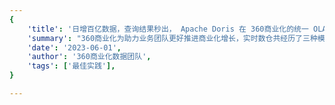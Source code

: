 ```yaml
---
{
    'title': '日增百亿数据，查询结果秒出， Apache Doris 在 360商业化的统一 OLAP 应用实践',
    'summary': "360商业化为助力业务团队更好推进商业化增长，实时数仓共经历了三种模式的演进，分别是 Storm + Druid + MySQL 模式、Flink + Druid + TiDB 的模式 以及 Flink + Doris 的模式，基于 Apache Doris 的新一代架构的成功落地使得 360商业化团队完成了实时数仓在 OLAP 引擎上的统一，成功实现广泛实时场景下的秒级查询响应。本文将为大家进行详细介绍演进过程以及新一代实时数仓在广告业务场景中的具体落地实践。",
    'date': '2023-06-01',
    'author': '360商业化数据团队',
    'tags': ['最佳实践'],
}

---
```


<!-- 
Licensed to the Apache Software Foundation (ASF) under one
or more contributor license agreements.  See the NOTICE file
distributed with this work for additional information
regarding copyright ownership.  The ASF licenses this file
to you under the Apache License, Version 2.0 (the
"License"); you may not use this file except in compliance
with the License.  You may obtain a copy of the License at

  http://www.apache.org/licenses/LICENSE-2.0

Unless required by applicable law or agreed to in writing,
software distributed under the License is distributed on an
"AS IS" BASIS, WITHOUT WARRANTIES OR CONDITIONS OF ANY
KIND, either express or implied.  See the License for the
specific language governing permissions and limitations
under the License.

**导读：** 360商业化为助力业务团队更好推进商业化增长，实时数仓共经历了三种模式的演进，分别是 Storm + Druid + MySQL 模式、Flink + Druid + TIDB 的模式 以及 Flink + Doris 的模式，基于 [Apache Doris](https://doris.apache.org/) 的新一代架构的成功落地使得 360商业化团队完成了实时数仓在 OLAP 引擎上的统一，成功实现广泛实时场景下的秒级查询响应。本文将为大家进行详细介绍演进过程以及新一代实时数仓在广告业务场景中的具体落地实践。

作者｜360商业化数据团队 窦和雨、王新新

360 公司致力于成为互联网和安全服务提供商，是互联网免费安全的倡导者，先后推出 360安全卫士、360手机卫士、360安全浏览器等安全产品以及 360导航、360搜索等用户产品。

360商业化依托 360产品庞大的用户覆盖能力和超强的用户粘性，通过专业数据处理和算法实现广告精准投放，助力数十万中小企业和 KA 企业实现价值增长。360商业化数据团队主要是对整个广告投放链路中所产生的数据进行计算处理，为产品运营团队提供策略调整的分析数据，为算法团队提供模型训练的优化数据，为广告主提供广告投放的效果数据。

## 业务场景

在正式介绍 Apache Doris 在 360 商业化的应用之前，我们先对广告业务中的典型使用场景进行简要介绍：

-   **实时大盘：** 实时大盘场景是我们对外呈现数据的关键载体，需要从多个维度监控商业化大盘的指标情况，包括流量指标、消费指标、转化指标和变现指标，因此其对数据的准确性要求非常高（保证数据不丢不重），同时对数据的时效性和稳定性要求也很高，要求实现秒级延迟、分钟级数据恢复。
-   **广告账户的实时消费数据场景：** 通过监控账户粒度下的多维度指标数据，及时发现账户的消费变化，便于产品团队根据实时消费情况推动运营团队对账户预算进行调整。在该场景下数据一旦出现问题，就可能导致账户预算的错误调整，从而影响广告的投放，这对公司和广告主将造成不可估量的损失，因此在该场景中，同样对数据准确性有很高的要求。目前在该场景下遇到的困难是如何在数据量比较大、查询交叉的粒度比较细的前提下，实现秒级别查询响应。
-   **AB 实验平台：** 在广告业务中，算法和策略同学会针对不同的场景进行实验，在该场景下，具有报表维度不固定、多种维度灵活组合、数据分析比较复杂、数据量较大等特点，这就需要可以在百万级 QPS 下保证数据写入存储引擎的性能，因此我们需要针对业务场景进行特定的模型设计和处理上的优化，提高实时数据处理的性能以及数据查询分析的效率，只有这样才能满足算法和策略同学对实验报表的查询分析需求。

  


## 实时数仓演进

为提升各场景下数据服务的效率，助力相关业务团队更好推进商业化增长，截至目前实时数仓共经历了三种模式的演进，分别是 Storm + Druid + MySQL 模式、Flink + Druid + TIDB 的模式 以及 Flink + Doris 的模式，本文将为大家进行详细介绍实时数仓演进过程以及新一代实时数仓在广告业务场景中的具体落地。

### 第一代架构

该阶段的实时数仓是基于 Storm + Druid + MySQL 来构建的，Storm 为实时处理引擎，数据经 Storm 处理后，将数据写入 Druid ，利用 Druid 的预聚合能力对写入数据进行聚合。

![](https://p3-juejin.byteimg.com/tos-cn-i-k3u1fbpfcp/be75fc93fa7c43299e366246f89297d4~tplv-k3u1fbpfcp-zoom-1.image)

**架构痛点：**

最初我们试图依靠该架构解决业务上所有的实时问题，经由 Druid 统一对外提供数据查询服务，但是在实际的落地过程中我们发现 Druid 是无法满足某些分页查询和 Join 场景的，为解决该问题，我们只能利用 MySQL 定时任务的方式将数据定时从 Druid 写入 MySQL 中（类似于将 MySQL 作为 Druid 的物化视图），再通过 Druid + MySQL 的模式对外提供服务。通过这种方式暂时可以满足某些场景需求，但随着业务规模的逐步扩大，当面对更大规模数据下的查询分析需求时，该架构已难以为继，架构的缺陷也越发明显：

-   面对数据量的持续增长，数据仓库压力空前剧增，已无法满足实时数据的时效性要求。
-   MySQL 的分库分表维护难度高、投入成本大，且 MySQL 表之间的数据一致性无法保障。


### 第二代架构

![](https://p3-juejin.byteimg.com/tos-cn-i-k3u1fbpfcp/44160b89e28546d6871fcabddc2eacc4~tplv-k3u1fbpfcp-zoom-1.image)

基于第一套架构存在的问题，我们进行了首次升级，这次升级的主要变化是将 Storm 替换成新的实时数据处理引擎 Flink ，Flink 相较于 Storm 不仅在许多语义和功能上进行了扩展，还对数据的一致性做了保证，这些特性使得报表的时效性大幅提升；其次我们使用 TiDB 替换了 MySQL ，利用 TIDB 分布式的特性，一定程度上解决了 MySQL 分库分表难以维护的问题（TiDB 在一定程度上比 MySQL 能够承载更大数据量，可以拆分更少表）。在升级完成后，我们按照不同业务场景的需求，将 Flink 处理完的数据分别写入 Druid 和 TiDB ，由 Druid 和 TIDB 对外提供数据查询服务。


**架构痛点：**

虽然该阶段的实时数仓架构有效提升了数据的时效性、降低了 MySQL 分库分表维护的难度，但在一段时间的使用之后又暴露出了新的问题，也迫使我们进行了第二次升级：

-   Flink + TIDB 无法实现端到端的一致性，原因是当其面对大规模的数据时，开启事务将对 TiDB 写入性能造成很大的影响，该场景下 TiDB 的事务形同虚设，心有余而力不足。
-   Druid 不支持标准 SQL ，使用有一定的门槛，相关团队使用数据时十分不便，这也直接导致了工作效率的下降。
-   维护成本较高，需要维护两套引擎和两套查询逻辑，极大增加了维护和开发成本的投入。


### 新一代实时数仓架构

第二次升级我们引入 Apache Doris 结合 Flink 构建了新一代实时数仓架构，借鉴离线数仓分层理念对实时数仓进行分层构建，并统一 Apache Doris 作为数仓 OLAP 引擎，由 Doris 统一对外提供服务。

![](https://p3-juejin.byteimg.com/tos-cn-i-k3u1fbpfcp/0b2dbffd2e3640b893d4a94d73eff253~tplv-k3u1fbpfcp-zoom-1.image)

我们的数据主要源自于维表物料数据和业务打点日志。维表物料数据会定时全量同步到 Redis 或者 Aerospike （类似于 Redis 的 KV 存储）中，通过 Binlog 变更进行增量同步。业务数据由各个团队将日志收集到 Kafka，内部称为 ODS 原始数据（ODS 原始数据不做任何处理），我们对 ODS 层的数据进行归一化处理，包括字段命名、字段类型等，并对一些无效字段进行删减，并根据业务场景拆分生成 DWD 层数据，DWD 层的数据通过业务逻辑加工以及关联 Redis 中维表数据或者多流 Join，最后生成面向具体业务的大宽表（即 DWT 层数据），我们将 DWT 层数据经过聚合、经由 Stream Load 写入 Doris 中，由 Doris 对外提供数据查询服务。在离线数仓部分，同样也有一些场景需要每日将加工完的 DWS 数据经由 Broker Load 写入到 Doris 集群中，并利用 Doris 进行查询加速，以提升我们对外提供服务的效率。


## 选择 Doris 的原因

基于 Apache Doris 高性能、极简易用、实时统一等诸多特性，助力 360商业化成功构建了新一代实时数仓架构，本次升级不仅提升了实时数据的复用性、实现了 OLAP 引擎的统一，而且满足了各大业务场景严苛的数据查询分析需求，使得整体实时数据流程架构变得简单，大大降低了其维护和使用的成本。我们选择 Doris 作为统一 OLAP 引擎的重要原因大致可归结为以下几点：

-   **物化视图：** Doris 的物化视图与广告业务场景的特点契合度非常高，比如广告业务中大部分报表的查询维度相对比较固定，利用物化视图的特性可以提升查询的效率，同时 Doris 可以保证物化视图和底层数据的一致性，该特性可帮助我们降低维护成本的投入。
-   **数据一致性：** Doris 提供了 Stream Load Label 机制，我们可通过事务的方式与 Flink 二阶段提交进行结合，以保证幂等写入数据，另外我们通过自研 Flink Sink Doris 组件，实现了数据的端到端的一致性，保证了数据的准确性。
-   **SQL 协议兼容**：Doris 兼容 MySQL 协议，支持标准 SQL，这无论是对于开发同学，还是数据分析、产品同学，都可以实现无成本衔接，相关同学直接使用 SQL 就可以进行查询，使用门槛很低，为公司节省了大量培训和使用成本，同时也提升了工作效率。
-   **优秀的查询性能：** Apache Doris 已全面实现向量化查询引擎，使 Doris 的 OLAP 性能表现更加强悍，在多种查询场景下都有非常明显的性能提升，可极大优化了报表的询速度。同时依托列式存储引擎、现代的 MPP 架构、预聚合物化视图、数据索引的实现，在低延迟和高吞吐查询上，都达到了极速性能
-   **运维难度低：** Doris 对于集群和和数据副本管理上做了很多自动化工作，这些投入使得集群运维起来非常的简单，近乎于实现零门槛运维。

## 在 AB 实验平台的具体落地

Apache Doris 目前广泛应用于 360商业化内部的多个业务场景。比如在实时大盘场景中，我们利用 Doris 的 Aggregate 模型对请求、曝光、点击、转化等多个实时流进行事实表的 Join ；依靠 Doris 事务特性保证数据的一致性；通过多个物化视图，提前根据报表维度聚合数据、提升查询速度，由于物化视图和 Base 表的一致关系由 Doris 来维护保证，这也极大的降低了使用复杂度。比如在账户实时消费场景中，我们主要借助 Doris 优秀的查询优化器，通过 Join 来计算同环比......

**接下来仅以 AB 实验平台这一典型业务场景为例，详尽的为大家介绍 Doris 在该场景下的落地实践，在上述所举场景中的应用将不再赘述。**


AB 实验在广告场景中的应用非常广泛，是衡量设计、算法、模型、策略对产品指标提升的重要工具，也是精细化运营的重要手段，我们可以通过 AB实验平台对迭代方案进行测试，并结合数据进行分析和验证，从而优化产品方案、提升广告效果。

在文章开头也有简单介绍，AB 实验场景所承载的业务相对比较复杂，这里再详细说明一下：

-   各维度之间组合灵活度很高，例如需要对从 DSP 到流量类型再到广告位置等十几个维度进行分析，完成从请求、竞价、曝光、点击、转化等几十个指标的完整流量漏斗。
-   数据量巨大，日均流量可以达到**百亿级别**，峰值可达**百万OPS**（Operations Per Second），一条流量可能包含**几十个实验标签 ID**。

基于以上特点，我们在 AB实验场景中一方面需要保证数据算的快、数据延迟低、用户查询数据快，另一方面也要保证数据的准确性，保障数据不丢不重。

![](https://p3-juejin.byteimg.com/tos-cn-i-k3u1fbpfcp/2ef64a9fbc274f1bb33a864c813b39f6~tplv-k3u1fbpfcp-zoom-1.image)


### 数据落地

当面对一条流量可能包含几十个实验标签 ID 的情况时，从分析角度出发，只需要选中一个实验标签和一个对照实验标签进行分析；而如果通过`like`的方式在几十个实验标签中去匹配选中的实验标签，实现效率就会非常低。

最初我们期望从数据入口处将实验标签打散，将一条包含 20 个实验标签的流量拆分为 20 条只包含一个实验标签的流量，再导入 Doris 的聚合模型中进行数据分析。而在这个过程中我们遇到一个明显的问题，当数据被打散之后会膨胀数十倍，百亿级数据将膨胀为千亿级数据，即便 Doris 聚合模型会对数据再次压缩，但这个过程会对集群造成极大的压力。因此我们放弃该实现方式，开始尝试将压力分摊一部分到计算引擎，这里需要注意的是，如果将数据直接在 Flink 中打散，当 Job 全局 Hash 的窗口来 Merge 数据时，膨胀数十倍的数据也会带来几十倍的网络和 CPU 消耗。


接着我们开始第三次尝试，这次尝试我们考虑在 Flink 端将数据拆分后立刻进行 Local Merge，在同一个算子的内存中开一个窗口，先将拆分的数据进行一层聚合，再通过 Job 全局 Hash 窗口进行第二层聚合，因为 Chain 在一起的两个算子在同一个线程内，因此可以大幅降低膨胀后数据在不同算子之间传输的网络消耗。该方式**通过两层窗口的聚合，再结合 Doris 的聚合模型，有效降低了数据的膨胀程度**，其次我们也同步推动实业务方定期清理已下线的实验，减少计算资源的浪费。

![](https://p3-juejin.byteimg.com/tos-cn-i-k3u1fbpfcp/02bfff5bf0224fa7a7bb21879f9c6b12~tplv-k3u1fbpfcp-zoom-1.image)

考虑到 AB实验分析场景的特点，我们将实验 ID 作为 Doris 的第一个排序字段，利用前缀索引可以很快定位到目标查询的数据。另外根据常用的维度组合建立物化视图，进一步缩小查询的数据量，**Doris 物化视图基本能够覆盖 80% 的查询场景**，我们会定期分析查询 SQL 来调整物化视图。**最终我们通过模型的设计、前缀索引的应用，结合物化视图能力，使大部分实验查询结果能够实现秒级返回。**


### 数据一致性保障

数据的准确性是 AB实验平台的基础，当算法团队呕心沥血优化的模型使广告效果提升了几个百分点，却因数据丢失看不出实验效果，这样的结果确实无法令人接受，同时这也是我们内部不允许出现的问题。那么我们该如何避免数据丢失、保障数据的一致性呢？

#### **自研 Flink Sink Doris 组件**

我们内部已有一套 Flink Stream API 脚手架，因此借助 Doris 的幂等写特性和 Flink 的二阶段提交特性，自研了 Sink To Doris 组件，保证了数据端到端的一致性，并在此基础上新增了异常情况的数据保障机制。

![](https://p3-juejin.byteimg.com/tos-cn-i-k3u1fbpfcp/fcba3984e6e641049b1b343ed8e021b5~tplv-k3u1fbpfcp-zoom-1.image)

在 Doris 0.14 版本中（初期使用的版本），我们一般通过“同一个 Label ID 只会被写入一次”的机制来保证数据的一致性；在 Doris 1.0 版本之后，通过 “Doris 的事务结合 Flink 二阶段提交”的机制来保证数据的一致性。这里详细分享使用 Doris 1.0 版本之后，通过 “Doris 的事务结合 Flink 二阶段提交”机制保证数据的一致性的原理与实现。

> 在 Flink 中做到数据端到端的一致性有两种方式，一种为通过至少一次结合幂等写，一种为通过恰好一次的二阶段事务。

如右图所示，我们首先在数据写入阶段先将数据写入本地文件，一阶段过程中将数据预提交到 Doris，并保存事务 ID 到状态，如果 Checkpoint 失败，则手动放弃 Doris 事务；如果 Checkpoint 成功，则在二阶段进行事务提交。对于二阶段提交重试多次仍然失败的数据，将提供数据以及事务 ID 保存到 HDFS 的选项，通过 Broker Load 进行手动恢复。为了避免单次提交数据量过大，而导致 Stream Load 时长超过 Flink Checkpoint 时间的情况，我们提供了将单次 Checkpoint 拆分为多个事务的选项。**最终成功通过二阶段提交的机制实现了对数据一致性的保障。**


**应用展示**

下图为 Sink To Doris 的具体应用，整体工具屏蔽了 API 调用以及拓扑流的组装，只需要通过简单的配置即可完成 Stream Load 到 Doris 的数据写入 。

![](https://p3-juejin.byteimg.com/tos-cn-i-k3u1fbpfcp/5b599cbb96234d4b8e6783128af0c31a~tplv-k3u1fbpfcp-zoom-1.image)![](https://p3-juejin.byteimg.com/tos-cn-i-k3u1fbpfcp/bb38729f3f73404da1b5f4fa50fcd527~tplv-k3u1fbpfcp-zoom-1.image)


### 集群监控

在集群监控层面，我们采用了社区提供的监控模板，从集群指标监控、主机指标监控、数据处理监控三个方面出发来搭建 Doris 监控体系。其中集群指标监控和主机指标监控主要根据社区监控说明文档进行监控，以便我们查看集群整体运行的情况。除社区提供的模板之外，我们还新增了有关 Stream Load 的监控指标，比如对当前 Stream Load 数量以及写入数据量的监控，如下图所示：

![](https://p3-juejin.byteimg.com/tos-cn-i-k3u1fbpfcp/ebe459f1fa0a4a87bacf0f8209eaf836~tplv-k3u1fbpfcp-zoom-1.image)

除此之外，我们对数据写入 Doris 的时长以及写入的速度也比较关注，根据自身业务的需求，我们对任务写入数据速度、处理数据耗时等数据处理相关指标进行监控，帮助我们及时发现数据写入和读取的异常情况，借助公司内部的报警平台进行监控告警，报警方式支持电话、短信、推推、邮件等

![](https://p3-juejin.byteimg.com/tos-cn-i-k3u1fbpfcp/aef04fc519a64920b7ae4feea0c84cc8~tplv-k3u1fbpfcp-zoom-1.image)



## 总结与规划

目前 Apache Doris 主要应用于广告业务场景，**已有数十台集群机器，覆盖近 70% 的实时数据分析场景，实现了全量离线实验平台以及部分离线 DWS 层数据查询加速。当前日均新增数据规模可以达到百亿级别，在大部分实时场景中，其查询延迟在 1s 内**。同时，Apache Doris 的成功落地使得我们完成了实时数仓在 OLAP 引擎上的统一。Doris 优异的分析性能及简单易用的特点，也使得数仓架构更加简洁。

未来我们将对 Doris 集群进行扩展，根据业务优先级进行资源隔离，完善资源管理机制，并计划将 Doris 应用到 360商业化内部更广泛的业务场景中，充分发挥 Doris 在 OLAP 场景的优势。最后我们将更加深入的参与到 Doris 社区中来，积极回馈社区，与 Doris 并肩同行，共同进步！